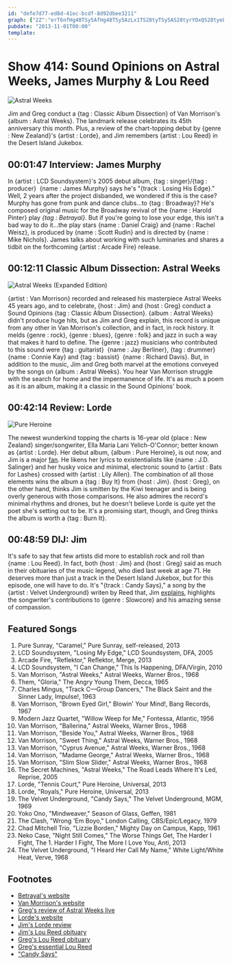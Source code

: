 ```yaml
---
id: "defe7d77-ed8d-41ec-bcdf-8d92dbee3211"
graph: {"2Z":"erT6nfHg48TSy5AfHg48TSy5AzLx1TS28tyTSy5AS28tyrYOxQS28tyeLLWdS28tyaqCoD1xoQaS28tyMsDXqS28tyS28tyX4qC2","KB":"","1YE":"0LDFf4Qtqh4Qtqh97qip4QtqhgMit697qipX6cfdBHm1GgMit6","29N":"Px9hcyhPS7Jwo5JyhPS7"}
pubdate: "2013-11-01T00:00"
template: 
---
```






# Show 414: Sound Opinions on Astral Weeks, James Murphy & Lou Reed

![Astral Weeks](https://static.soundopinions.org/images/2013/vanmorrisonastralweeks.jpg)

Jim and Greg conduct a {tag : Classic Album Dissection} of Van Morrison's {album : Astral Weeks}. The landmark release celebrates its 45th anniversary this month. Plus, a review of the chart-topping debut by {genre : New Zealand}'s {artist : Lorde}, and Jim remembers {artist : Lou Reed} in the Desert  Island Jukebox.



## 00:01:47 Interview: James Murphy

In {artist : LCD Soundsystem}'s 2005 debut album, {tag : singer}/{tag : producer}  {name : James Murphy} says he's "{track : Losing His Edge}." Well, 2 years after the project disbanded, we wondered if this is the case? Murphy has gone from punk and dance clubs...to {tag : Broadway}? He's composed original music for the Broadway revival of the {name : Harold Pinter} play *{tag : Betrayal}*. But if you're going to lose your edge, this isn't a bad way to do it...the play stars {name : Daniel Craig} and {name : Rachel Weisz}, is produced by {name : Scott Rudin} and is directed by {name : Mike Nichols}. James talks about working with such luminaries and shares a tidbit on the forthcoming {artist : Arcade Fire} release.



## 00:12:11 Classic Album Dissection: Astral Weeks

![Astral Weeks (Expanded Edition)](https://static.soundopinions.org/assets/414/KB0.jpg)

{artist : Van Morrison} recorded and released his masterpiece Astral Weeks 45 years ago, and to celebrate, {host : Jim} and {host : Greg} conduct a Sound Opinions {tag : Classic Album Dissection}. {album : Astral Weeks} didn't produce huge hits, but as Jim and Greg explain, this record is unique from any other in Van Morrison's collection, and in fact, in rock history. It melds {genre : rock}, {genre : blues}, {genre : folk} and jazz in such a way that makes it hard to define. The {genre : jazz} musicians who contributed to this sound were {tag : guitarist}  {name : Jay Berliner}, {tag : drummer}  {name : Connie Kay} and {tag : bassist}  {name : Richard Davis}. But, in addition to the music, Jim and Greg both marvel at the emotions conveyed by the songs on {album : Astral Weeks}. You hear Van Morrison struggle with the search for home and the impermanence of life. It's as much a poem as it is an album, making it a classic in the Sound Opinions' book.



## 00:42:14 Review: Lorde

![Pure Heroine](https://static.soundopinions.org/assets/414/1YE0.jpg)

The newest wunderkind topping the charts is 16-year old {place : New Zealand} singer/songwriter, Ella Maria Lani Yelich-O'Connor; better known as {artist : Lorde}. Her debut album, {album : Pure Heroine}, is out now, and Jim is a major [fan](http://www.wbez.org/blogs/jim-derogatis/2013-10/precocious-genius-lorde-108965). He likens her lyrics to existentialists like {name : J.D. Salinger} and her husky voice and minimal, electronic sound to {artist : Bats for Lashes} crossed with {artist : Lily Allen}. The combination of all those elements wins the album a {tag : Buy It} from {host : Jim}. {host : Greg}, on the other hand, thinks Jim is smitten by the Kiwi teenager and is being overly generous with those comparisons. He also admires the record's minimal rhythms and drones, but he doesn't believe Lorde is quite yet the poet she's setting out to be. It's a promising start, though, and Greg thinks the album is worth a {tag : Burn It}.



## 00:48:59 DIJ: Jim

It's safe to say that few artists did more to establish rock and roll than {name : Lou Reed}. In fact, both {host : Jim} and {host : Greg} said as much in their obituaries of the music legend, who died last week at age 71. He deserves more than just a track in the Desert Island Jukebox, but for this episode, one will have to do. It's "{track : Candy Says}," a song by the {artist : Velvet Underground} writen by Reed that, Jim [explains](http://www.wbez.org/blogs/jim-derogatis/2013-10/remembering-lou-reed-dead-71-109015), highlights the songwriter's contributions to {genre : Slowcore} and his amazing sense of compassion.



## Featured Songs

1. Pure Sunray, "Caramel," Pure Sunray, self-released, 2013
2. LCD Soundsystem, "Losing My Edge," LCD Soundsystem, DFA, 2005
3. Arcade Fire, "Reflektor," Reflektor, Merge, 2013
4. LCD Soundsystem, "I Can Change," This Is Happening, DFA/Virgin, 2010
5. Van Morrison, "Astral Weeks," Astral Weeks, Warner Bros., 1968
6. Them, "Gloria," The Angry Young Them, Decca, 1965
7. Charles Mingus, "Track C—Group Dancers," The Black Saint and the Sinner Lady, Impulse!, 1963
8. Van Morrison, "Brown Eyed Girl," Blowin' Your Mind!, Bang Records, 1967
9. Modern Jazz Quartet, "Willow Weep for Me," Fontessa, Atlantic, 1956
10. Van Morrison, "Ballerina," Astral Weeks, Warner Bros., 1968
11. Van Morrison, "Beside You," Astral Weeks, Warner Bros., 1968
12. Van Morrison, "Sweet Thing," Astral Weeks, Warner Bros., 1968
13. Van Morrison, "Cyprus Avenue," Astral Weeks, Warner Bros., 1968
14. Van Morrison, "Madame George," Astral Weeks, Warner Bros., 1968
15. Van Morrison, "Slim Slow Slider," Astral Weeks, Warner Bros., 1968
16. The Secret Machines, "Astral Weeks," The Road Leads Where It's Led, Reprise, 2005
17. Lorde, "Tennis Court," Pure Heroine, Universal, 2013
18. Lorde, "Royals," Pure Heroine, Universal, 2013
19. The Velvet Underground, "Candy Says," The Velvet Underground, MGM, 1969
20. Yoko Ono, "Mindweaver," Season of Glass, Geffen, 1981
21. The Clash, "Wrong 'Em Boyo," London Calling, CBS/Epic/Legacy, 1979
22. Chad Mitchell Trio, "Lizzie Borden," Mighty Day on Campus, Kapp, 1961
23. Neko Case, "Night Still Comes," The Worse Things Get, The Harder I Fight, The 1. Harder I Fight, The More I Love You, Anti, 2013
24. The Velvet Underground, "I Heard Her Call My Name," White Light/White Heat, Verve, 1968



## Footnotes

- [Betrayal's website](http://www.betrayalbroadway.com/)
- [Van Morrison's website](http://www.vanmorrison.com/index.html)
- [Greg's review of Astral Weeks live](http://leisureblogs.chicagotribune.com/turn_it_up/2009/02/van-morrison-revisits-his-masterpiece-astral-weeks.html)
- [Lorde's website](http://lorde.co.nz/)
- [Jim's Lorde review](http://www.wbez.org/blogs/jim-derogatis/2013-10/precocious-genius-lorde-108965)
- [Jim's Lou Reed obituary](http://www.wbez.org/blogs/jim-derogatis/2013-10/remembering-lou-reed-dead-71-109015)
- [Greg's Lou Reed obituary](http://articles.chicagotribune.com/2013-10-27/news/chi-lou-reed-dead-20131027_1_lou-reed-velvet-underground-pickwick-records)
- [Greg's essential Lou Reed](http://articles.chicagotribune.com/2013-10-27/entertainment/chi-10-essential-lou-reed-albums-by-greg-kot-20131027_1_lou-reed-velvet-underground-white-light-white-heat)
- ["Candy Says"](https://www.youtube.com/watch?v=wrtt3MKjHUk)